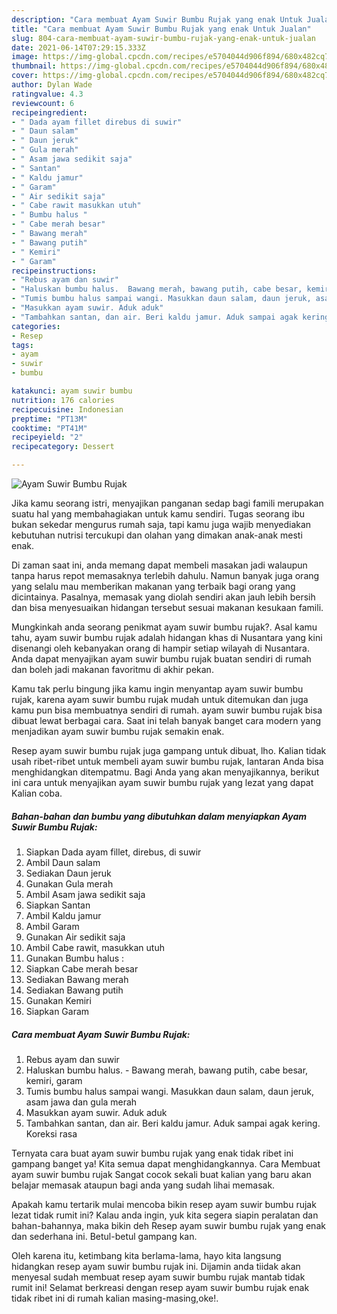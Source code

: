 ```yaml
---
description: "Cara membuat Ayam Suwir Bumbu Rujak yang enak Untuk Jualan"
title: "Cara membuat Ayam Suwir Bumbu Rujak yang enak Untuk Jualan"
slug: 804-cara-membuat-ayam-suwir-bumbu-rujak-yang-enak-untuk-jualan
date: 2021-06-14T07:29:15.333Z
image: https://img-global.cpcdn.com/recipes/e5704044d906f894/680x482cq70/ayam-suwir-bumbu-rujak-foto-resep-utama.jpg
thumbnail: https://img-global.cpcdn.com/recipes/e5704044d906f894/680x482cq70/ayam-suwir-bumbu-rujak-foto-resep-utama.jpg
cover: https://img-global.cpcdn.com/recipes/e5704044d906f894/680x482cq70/ayam-suwir-bumbu-rujak-foto-resep-utama.jpg
author: Dylan Wade
ratingvalue: 4.3
reviewcount: 6
recipeingredient:
- " Dada ayam fillet direbus di suwir"
- " Daun salam"
- " Daun jeruk"
- " Gula merah"
- " Asam jawa sedikit saja"
- " Santan"
- " Kaldu jamur"
- " Garam"
- " Air sedikit saja"
- " Cabe rawit masukkan utuh"
- " Bumbu halus "
- " Cabe merah besar"
- " Bawang merah"
- " Bawang putih"
- " Kemiri"
- " Garam"
recipeinstructions:
- "Rebus ayam dan suwir"
- "Haluskan bumbu halus.  Bawang merah, bawang putih, cabe besar, kemiri, garam"
- "Tumis bumbu halus sampai wangi. Masukkan daun salam, daun jeruk, asam jawa dan gula merah"
- "Masukkan ayam suwir. Aduk aduk"
- "Tambahkan santan, dan air. Beri kaldu jamur. Aduk sampai agak kering. Koreksi rasa"
categories:
- Resep
tags:
- ayam
- suwir
- bumbu

katakunci: ayam suwir bumbu 
nutrition: 176 calories
recipecuisine: Indonesian
preptime: "PT13M"
cooktime: "PT41M"
recipeyield: "2"
recipecategory: Dessert

---
```



![Ayam Suwir Bumbu Rujak](https://img-global.cpcdn.com/recipes/e5704044d906f894/680x482cq70/ayam-suwir-bumbu-rujak-foto-resep-utama.jpg)

Jika kamu seorang istri, menyajikan panganan sedap bagi famili merupakan suatu hal yang membahagiakan untuk kamu sendiri. Tugas seorang ibu bukan sekedar mengurus rumah saja, tapi kamu juga wajib menyediakan kebutuhan nutrisi tercukupi dan olahan yang dimakan anak-anak mesti enak.

Di zaman  saat ini, anda memang dapat membeli masakan jadi walaupun tanpa harus repot memasaknya terlebih dahulu. Namun banyak juga orang yang selalu mau memberikan makanan yang terbaik bagi orang yang dicintainya. Pasalnya, memasak yang diolah sendiri akan jauh lebih bersih dan bisa menyesuaikan hidangan tersebut sesuai makanan kesukaan famili. 



Mungkinkah anda seorang penikmat ayam suwir bumbu rujak?. Asal kamu tahu, ayam suwir bumbu rujak adalah hidangan khas di Nusantara yang kini disenangi oleh kebanyakan orang di hampir setiap wilayah di Nusantara. Anda dapat menyajikan ayam suwir bumbu rujak buatan sendiri di rumah dan boleh jadi makanan favoritmu di akhir pekan.

Kamu tak perlu bingung jika kamu ingin menyantap ayam suwir bumbu rujak, karena ayam suwir bumbu rujak mudah untuk ditemukan dan juga kamu pun bisa membuatnya sendiri di rumah. ayam suwir bumbu rujak bisa dibuat lewat berbagai cara. Saat ini telah banyak banget cara modern yang menjadikan ayam suwir bumbu rujak semakin enak.

Resep ayam suwir bumbu rujak juga gampang untuk dibuat, lho. Kalian tidak usah ribet-ribet untuk membeli ayam suwir bumbu rujak, lantaran Anda bisa menghidangkan ditempatmu. Bagi Anda yang akan menyajikannya, berikut ini cara untuk menyajikan ayam suwir bumbu rujak yang lezat yang dapat Kalian coba.

<!--inarticleads1-->

##### Bahan-bahan dan bumbu yang dibutuhkan dalam menyiapkan Ayam Suwir Bumbu Rujak:

1. Siapkan  Dada ayam fillet, direbus, di suwir
1. Ambil  Daun salam
1. Sediakan  Daun jeruk
1. Gunakan  Gula merah
1. Ambil  Asam jawa sedikit saja
1. Siapkan  Santan
1. Ambil  Kaldu jamur
1. Ambil  Garam
1. Gunakan  Air sedikit saja
1. Ambil  Cabe rawit, masukkan utuh
1. Gunakan  Bumbu halus :
1. Siapkan  Cabe merah besar
1. Sediakan  Bawang merah
1. Sediakan  Bawang putih
1. Gunakan  Kemiri
1. Siapkan  Garam




<!--inarticleads2-->

##### Cara membuat Ayam Suwir Bumbu Rujak:

1. Rebus ayam dan suwir
1. Haluskan bumbu halus.  - Bawang merah, bawang putih, cabe besar, kemiri, garam
1. Tumis bumbu halus sampai wangi. Masukkan daun salam, daun jeruk, asam jawa dan gula merah
1. Masukkan ayam suwir. Aduk aduk
1. Tambahkan santan, dan air. Beri kaldu jamur. Aduk sampai agak kering. Koreksi rasa




Ternyata cara buat ayam suwir bumbu rujak yang enak tidak ribet ini gampang banget ya! Kita semua dapat menghidangkannya. Cara Membuat ayam suwir bumbu rujak Sangat cocok sekali buat kalian yang baru akan belajar memasak ataupun bagi anda yang sudah lihai memasak.

Apakah kamu tertarik mulai mencoba bikin resep ayam suwir bumbu rujak lezat tidak rumit ini? Kalau anda ingin, yuk kita segera siapin peralatan dan bahan-bahannya, maka bikin deh Resep ayam suwir bumbu rujak yang enak dan sederhana ini. Betul-betul gampang kan. 

Oleh karena itu, ketimbang kita berlama-lama, hayo kita langsung hidangkan resep ayam suwir bumbu rujak ini. Dijamin anda tiidak akan menyesal sudah membuat resep ayam suwir bumbu rujak mantab tidak rumit ini! Selamat berkreasi dengan resep ayam suwir bumbu rujak enak tidak ribet ini di rumah kalian masing-masing,oke!.

